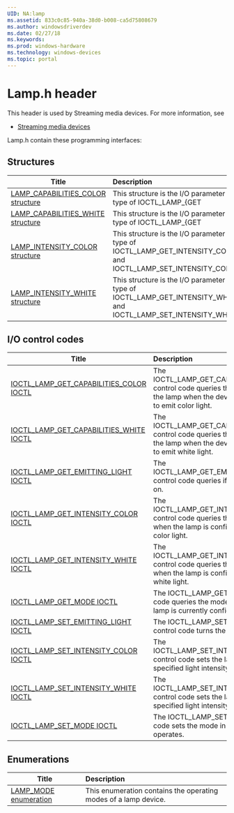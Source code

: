 ```yaml
---
UID: NA:lamp
ms.assetid: 833c0c85-940a-38d0-b008-ca5d75808679
ms.author: windowsdriverdev
ms.date: 02/27/18
ms.keywords: 
ms.prod: windows-hardware
ms.technology: windows-devices
ms.topic: portal
---
```


# Lamp.h header



This header is used by Streaming media devices. For more information, see
- [Streaming media devices](../_stream/index.md)

Lamp.h contain these programming interfaces:


## Structures

| Title   | Description   |
| ---- |:---- |
| [LAMP_CAPABILITIES_COLOR structure](ns-lamp-lamp_capabilities_color.md) | This structure is the I/O parameter type of IOCTL_LAMP_{GET|SET}_INTENSITY_COLOR. |
| [LAMP_CAPABILITIES_WHITE structure](ns-lamp-lamp_capabilities_white.md) | This structure is the I/O parameter type of IOCTL_LAMP_{GET|SET}_INTENSITY_WHITE. |
| [LAMP_INTENSITY_COLOR structure](ns-lamp-lamp_intensity_color.md) | This structure is the I/O parameter type of IOCTL_LAMP_GET_INTENSITY_COLOR and IOCTL_LAMP_SET_INTENSITY_COLOR. |
| [LAMP_INTENSITY_WHITE structure](ns-lamp-lamp_intensity_white.md) | This structure is the I/O parameter type of IOCTL_LAMP_GET_INTENSITY_WHITE and IOCTL_LAMP_SET_INTENSITY_WHITE. |

## I/O control codes

| Title   | Description   |
| ---- |:---- |
| [IOCTL_LAMP_GET_CAPABILITIES_COLOR IOCTL](ni-lamp-ioctl_lamp_get_capabilities_color.md) | The IOCTL_LAMP_GET_CAPABILITIES_COLOR control code queries the capabilities of the lamp when the device is configured to emit color light. |
| [IOCTL_LAMP_GET_CAPABILITIES_WHITE IOCTL](ni-lamp-ioctl_lamp_get_capabilities_white.md) | The IOCTL_LAMP_GET_CAPABILITIES_WHITE control code queries the capabilities of the lamp when the device is configured to emit white light. |
| [IOCTL_LAMP_GET_EMITTING_LIGHT IOCTL](ni-lamp-ioctl_lamp_get_emitting_light.md) | The IOCTL_LAMP_GET_EMITTING_LIGHT control code queries if the lamp is turned on. |
| [IOCTL_LAMP_GET_INTENSITY_COLOR IOCTL](ni-lamp-ioctl_lamp_get_intensity_color.md) | The IOCTL_LAMP_GET_INTENSITY_COLOR control code queries the light intensity when the lamp is configured to emit color light. |
| [IOCTL_LAMP_GET_INTENSITY_WHITE IOCTL](ni-lamp-ioctl_lamp_get_intensity_white.md) | The IOCTL_LAMP_GET_INTENSITY_WHITE control code queries the light intensity when the lamp is configured to emit white light. |
| [IOCTL_LAMP_GET_MODE IOCTL](ni-lamp-ioctl_lamp_get_mode.md) | The IOCTL_LAMP_GET_MODE control code queries the mode with which the lamp is currently configured. |
| [IOCTL_LAMP_SET_EMITTING_LIGHT IOCTL](ni-lamp-ioctl_lamp_set_emitting_light.md) | The IOCTL_LAMP_SET_EMITTING_LIGHT control code turns the lamp on or off. |
| [IOCTL_LAMP_SET_INTENSITY_COLOR IOCTL](ni-lamp-ioctl_lamp_set_intensity_color.md) | The IOCTL_LAMP_SET_INTENSITY_COLOR control code sets the lamp to the specified light intensity. |
| [IOCTL_LAMP_SET_INTENSITY_WHITE IOCTL](ni-lamp-ioctl_lamp_set_intensity_white.md) | The IOCTL_LAMP_SET_INTENSITY_WHITE control code sets the lamp to the specified light intensity. |
| [IOCTL_LAMP_SET_MODE IOCTL](ni-lamp-ioctl_lamp_set_mode.md) | The IOCTL_LAMP_SET_MODE control code sets the mode in which the lamp operates. |

## Enumerations

| Title   | Description   |
| ---- |:---- |
| [LAMP_MODE enumeration](ne-lamp-lamp_mode.md) | This enumeration contains the operating modes of a lamp device. |
